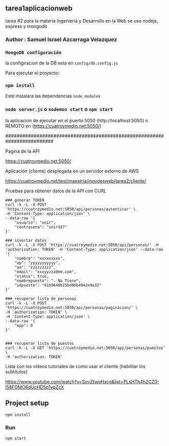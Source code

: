 ## tarea1aplicacionweb
tarea #2 para la materia Ingeniería y Desarrollo en la Web se uso nodejs, express y mongodb

### Author : Samuel Israel Azcarraga Velazquez

### `MongoDB configuración`
la configiracion de la DB esta en  `config/db.config.js`

Para ejecutar el proyecto:

### `npm install`

Esto instalara las dependencias `node_modules`

### `node server.js` o `nodemon start` o `npm start`

la aplicacion de ejecutar en el puerto 5050 (http://localhost:5050) o REMOTO en (https://cuatroymedio.net:5050/)

#########################################################################

Pagina de la API

  https://cuatroymedio.net:5050/

Aplicación (cliente) desplegada en un servidor externo de AWS 

  https://cuatroymedio.net/test/maestria/ingydesweb/tarea2/cliente/

Pruebas para obtener datos de la API con CURL

    ### generar TOKEN
    curl -k -L -X POST 'https://cuatroymedio.net:5050/api/personas/autenticar' \
    -H 'Content-Type: application/json' \
    --data-raw '{
        "usuario": "unir",
        "contrasena": "unir33?"
    }'

    ### insertar datos
    curl -k -L -X POST 'https://cuatroymedio.net:5050/api/personas/' -H 'authorization: TOKEN' -H 'Content-Type: application/json' --data-raw '{
        "nombre": "xxxxxxxxx",
        "ap": "yyyyyyyyyyy",
        "am": "zzzzzzzzz",
        "email": "xxxyyzzz@me.com",
        "status": true,
        "nombrepuesto": "- No Tiene",
        "idpuesto": "61b9640b25bd06b4942e9a33"
    }'

    ### recuperar lista de personas
    curl -k -L -X POST 'https://cuatroymedio.net:5050/api/personas/paginacion/' \
    -H 'authorization: TOKEN' \
    -H 'Content-Type: application/json' \
    --data-raw '{
        "epp": 0
    }'
    

    ### recuperar lista de puestos
    curl -k -L -X GET 'https://cuatroymedio.net:5050/api/personas/puestos' \
    -H 'authorization: TOKEN'


Lista con los vídeos tutoriales de como usar el cliente (habilitar los subtítulos)

  https://www.youtube.com/watch?v=SpvZtwqHxcg&list=PLsHTh4h2CZ0-l58FOMO6dUcHD5p1ypZcX



## Project setup
```
npm install
```

### Run
```
npm start
```
